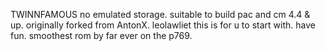 TWINNFAMOUS 
no emulated storage.
suitable to build pac and cm 4.4 & up.
originally forked from AntonX.
leolawliet this is for u to start with.
have fun. smoothest rom by far ever on the p769.







